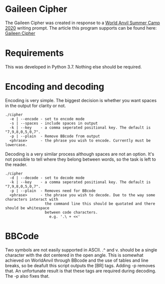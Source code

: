 # Gaileen Cipher

The Gaileen Cipher was created in response to a [World Anvil Summer Camp 2020](https://www.worldanvil.com/community/challenge/summercamp-2020/homepage) writing prompt. The article this program supports can be found here: [Gaileen Cipher](https://www.worldanvil.com/w/anvimar-ilionblaze/a/gaileen-cipher-article)

# Requirements

This was developed in Python 3.7. Nothing else should be required.

# Encoding and decoding

Encoding is very simple. The biggest decision is whether you want spaces in the output for clarity or not.

    ./cipher
      -e | --encode - set to encode mode
      -s | --spaces - include spaces in output
      -k | --key    - a comma seperated positional key. The default is "7,9,8,0,5,0,7".
	  -p | --plain  - Remove BBcode from output
	  <phrase>      - the phrase you wish to encode. Currently must be lowercase.

Decoding is a very similar process although spaces are not an option. It's not possible to tell where they belong between words, so the task is left to the reader.

	./cipher
      -d | --decode - set to decode mode
      -k | --key    - a comma seperated positional key. The default is "7,9,8,0,5,0,7".
	  -p | --plain  - Removes need for BBcode
	  <phrase>      - the phrase you wish to decode. Due to the way some characters interact with 
	  				  the command line this should be quotated and there should be whitespace 
					  between code characters.
						e.g. '.\ + <<'

# BBCode

Two symbols are not easily supported in ASCII. .^ and v. should be a single character with the dot centered in the open angle. This is somewhat achieved on WorldAnvil through BBcode and the use of tables and line breaks, so be deafult this script outputs the [BR] tags. Adding -p removes that. An unfortunate result is that these tags are required during decoding. The -p also fixes that.

